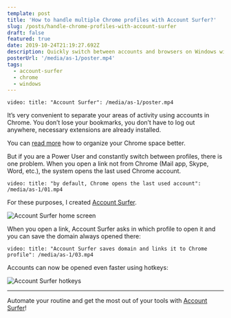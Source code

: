 ```yaml
---
template: post
title: 'How to handle multiple Chrome profiles with Account Surfer?'
slug: /posts/handle-chrome-profiles-with-account-surfer
draft: false
featured: true
date: 2019-10-24T21:19:27.692Z
description: Quickly switch between accounts and browsers on Windows with Account Surfer.
posterUrl: '/media/as-1/poster.mp4'
tags:
  - account-surfer
  - chrome
  - windows
---
```


`video: title: "Account Surfer": /media/as-1/poster.mp4`

It’s very convenient to separate your areas of activity using accounts in Chrome. You don’t lose your bookmarks, you don’t have to log out anywhere, necessary extensions are already installed.

You can [read more](https://www.makeuseof.com/tag/custom-chrome-browser-profiles/) how to organize your Chrome space better.

But if you are a Power User and constantly switch between profiles, there is one problem. When you open a link not from Chrome (Mail app, Skype, Word, etc.), the system opens the last used Chrome account.

`video: title: "by default, Chrome opens the last used account": /media/as-1/01.mp4`

For these purposes, I created [Account Surfer](https://www.microsoft.com/store/apps/9PHVP9RJR7R7).

![Account Surfer home screen](/media/as-1/02.png 'All my browsers and accounts on a single screen of Account Surfer')

When you open a link, Account Surfer asks in which profile to open it and you can save the domain always opened there:

`video: title: "Account Surfer saves domain and links it to Chrome profile": /media/as-1/03.mp4`

Accounts can now be opened even faster using hotkeys:

![Account Surfer hotkeys](/media/as-1/04.png 'Account Surfer hotkeys')

---

Automate your routine and get the most out of your tools with [Account Surfer](https://www.microsoft.com/store/apps/9PHVP9RJR7R7)!
